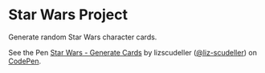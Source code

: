   # Star Wars Project

  Generate random Star Wars character cards.
  
  See the Pen [
  Star Wars - Generate Cards](https://codepen.io/liz-scudeller/pen/ExMXZRr) by lizscudeller ([@liz-scudeller](https://codepen.io/liz-scudeller))
  on [CodePen](https://codepen.io).

